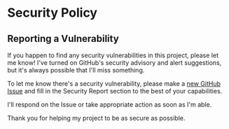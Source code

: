 # Security Policy

## Reporting a Vulnerability

If you happen to find any security vulnerabilities in this project, please let me know! I've turned on GitHub's security advisory and alert suggestions, but it's always possible that I'll miss something.

To let me know there's a security vulnerability, please make a [new GitHub Issue](https://github.com/emmasax4/emmasax4.info/issues/new) and fill in the Security Report section to the best of your capabilities.

I'll respond on the Issue or take appropriate action as soon as I'm able.

Thank you for helping my project to be as secure as possible.
